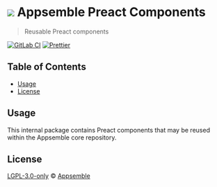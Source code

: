 # ![](https://gitlab.com/appsemble/appsemble/-/raw/0.32.2-test.8/config/assets/logo.svg) Appsemble Preact Components

> Reusable Preact components

[![GitLab CI](https://gitlab.com/appsemble/appsemble/badges/0.32.2-test.8/pipeline.svg)](https://gitlab.com/appsemble/appsemble/-/releases/0.32.2-test.8)
[![Prettier](https://img.shields.io/badge/code_style-prettier-ff69b4.svg)](https://prettier.io)

## Table of Contents

- [Usage](#usage)
- [License](#license)

## Usage

This internal package contains Preact components that may be reused within the Appsemble core
repository.

## License

[LGPL-3.0-only](https://gitlab.com/appsemble/appsemble/-/blob/0.32.2-test.8/LICENSE.md) ©
[Appsemble](https://appsemble.com)
